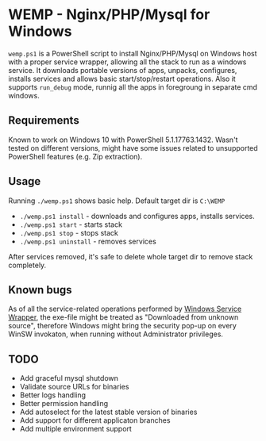 # WEMP - Nginx/PHP/Mysql for Windows

`wemp.ps1` is a PowerShell script to install Nginx/PHP/Mysql on Windows host with a proper service wrapper, allowing all the stack to run as a windows service. 
It downloads portable versions of apps, unpacks, configures, installs services and allows basic start/stop/restart operations. 
Also it supports `run_debug` mode, runnig all the apps in foregroung in separate cmd windows. 

## Requirements

Known to work on Windows 10 with PowerShell 5.1.17763.1432. Wasn't tested on different versions, might have some issues related to unsupported PowerShell features (e.g. Zip extraction). 

## Usage

Running `./wemp.ps1` shows basic help. 
Default target dir is `C:\WEMP`

- `./wemp.ps1 install`   - downloads and configures apps, installs services. 
- `./wemp.ps1 start`     - starts stack
- `./wemp.ps1 stop`      - stops stack 
- `./wemp.ps1 uninstall` - removes services

After services removed, it's safe to delete whole target dir to remove stack completely. 
 

## Known bugs

As of all the service-related operations performed by [Windows Service Wrapper](https://github.com/winsw/winsw), the exe-file might be treated as "Downloaded from unknown source", therefore Windows might bring the security pop-up on every WinSW invokaton, when running without Administrator privileges. 

## TODO 

- Add graceful mysql shutdown
- Validate source URLs for binaries 
- Better logs handling
- Better permission handling
- Add autoselect for the latest stable version of binaries
- Add support for different applicaton branches
- Add multiple environment support

